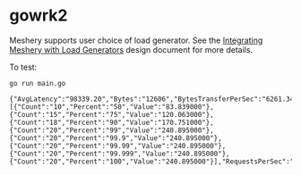 # gowrk2

Meshery supports user choice of load generator. See the [Integrating Meshery with Load Generators](https://docs.google.com/document/d/1jZMOih3Qn1ixrq1Ve6fkdZZ4TuKNoF_qfClDZTnLNcw/edit) design document for more details.

To test:
```
go run main.go 
```
```
{"AvgLatency":"98339.20","Bytes":"12606","BytesTransferPerSec":"6261.34","DurationInMicroseconds":"2013308.00","MaxLatency":"240768.00","MinLatency":"13968.00","Percentiles":[{"Count":"10","Percent":"50","Value":"83.839000"},{"Count":"15","Percent":"75","Value":"120.063000"},{"Count":"18","Percent":"90","Value":"170.751000"},{"Count":"20","Percent":"99","Value":"240.895000"},{"Count":"20","Percent":"99.9","Value":"240.895000"},{"Count":"20","Percent":"99.99","Value":"240.895000"},{"Count":"20","Percent":"99.999","Value":"240.895000"},{"Count":"20","Percent":"100","Value":"240.895000"}],"RequestsPerSec":"10.93","StdDev":"53840.26","UrlRequestCount_1":8,"UrlRequestCount_2":14,"Url_1":"https://gmail.com:443","Url_2":"https://gmail.com:443"}
```
